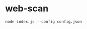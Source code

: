 <!--
@Author: Zhang Yingya(hzzhangyingya) <zyy>
@Date:   2016-07-22T13:48:31+08:00
@Email:  zyy7259@gmail.com
@Last modified by:   zyy
@Last modified time: 2016-07-22T14:01:30+08:00
-->

# web-scan

`node index.js --config config.json`
